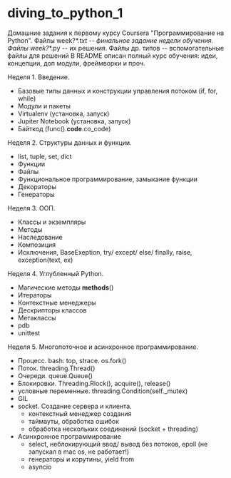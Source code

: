 # diving_to_python_1

Домашние задания к первому курсу Coursera "Программирование на Python".
Файлы week?_*.txt -- финальное задание недели обучения.
Файлы week?_*.py -- их решения.
Файлы др. типов -- вспомогательные файлы для решений
В README описан полный курс обучения: идеи, концепции, доп модули, фреймворки и проч.

Неделя 1. Введение.
- Базовые типы данных и конструкции управления потоком (if, for, while)
- Модули и пакеты
- Virtualenv (установка, запуск)
- Jupiter Notebook (установка, запуск)
- Байткод (func().__code__.co_code)

Неделя 2. Структуры данных и функции.
- list, tuple, set, dict
- Функции
- Файлы
- Функциональное программирование, замыкание функции
- Декораторы
- Генераторы

Неделя 3. ООП.
- Классы и экземпляры
- Методы
- Наследование
- Композиция
- Исключения, BaseExeption, try/ except/ else/ finally, raise, exception(text, ex)

Неделя 4. Углубленный Python.
- Магические методы __methods__()
- Итераторы
- Контекстные менеджеры
- Дескрипторы классов
- Метаклассы
- pdb
- unittest

Неделя 5. Многопоточное и асинхронное программирование.
- Процесс. bash: top, strace. os.fork()
- Поток. threading.Thread()
- Очереди. queue.Queue()
- Блокировки. Threading.Rlock(), acquire(), release()
- условные переменные. threading.Condition(self._mutex)
- GIL
- socket. Создание сервера и клиента.
	- контекстный менеджер создания
	- таймауты, обработка ошибок
	- обработка нескольких соединений (socket + threading)
- Асинхронное программирование
	- select, неблокирующий ввод/ вывод без потоков, epoll (не запускал в mac os, не работает!)
	- генераторы и корутины, yield from
	- asyncio

